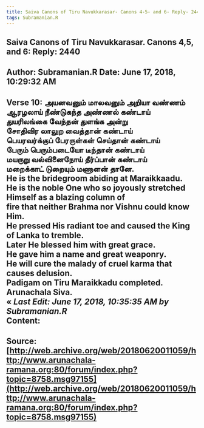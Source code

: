```yaml
--- 
title: Saiva Canons of Tiru Navukkarasar- Canons 4-5- and 6- Reply- 2440   
tags: Subramanian.R  
---  
```

##  Saiva Canons of Tiru Navukkarasar. Canons 4,5, and 6: Reply: 2440  
Author: Subramanian.R       Date: June 17, 2018, 10:29:32 AM  
---  
Verse 10: அயனவனும் மாலவனும் அறியா வண்ணம்   
 ஆரழலாய் நீண்டுகந்த அண்ணல் கண்டாய்   
துயரிலங்கை வேந்தன் துளங்க அன்று   
 சோதிவிர லாலுற வைத்தான் கண்டாய்   
பெயரவர்க்குப் பேரருள்கள் செய்தான் கண்டாய்   
 பேரும் பெரும்படையோ டீந்தான் கண்டாய்   
மயருறு வல்வினைநோய் தீர்ப்பான் கண்டாய்   
 மறைக்காட் டுறையும் மணாளன் தானே.   
He is the bridegroom abiding at Maraikkaadu.   
He is the noble One who so joyously stretched Himself as a blazing column of  
fire that neither Brahma nor Vishnu could know Him.   
He pressed His radiant toe and caused the King of Lanka to tremble.   
Later He blessed him with great grace.   
He gave him a name and great weaponry.   
He will cure the malady of cruel karma that causes delusion.   
Padigam on Tiru Maraikkadu completed.   
Arunachala Siva.  
« _Last Edit: June 17, 2018, 10:35:35 AM by Subramanian.R_  
Content:
 ---  
Source:[http://web.archive.org/web/20180620011059/http://www.arunachala-ramana.org:80/forum/index.php?topic=8758.msg97155](http://web.archive.org/web/20180620011059/http://www.arunachala-ramana.org:80/forum/index.php?topic=8758.msg97155)   
---  

